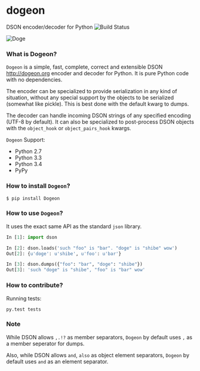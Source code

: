 dogeon
======

DSON encoder/decoder for Python ![Build Status](https://travis-ci.org/soasme/dogeon.svg?branch=master)

![Doge](http://dogeon.org/doge.gif)


### What is Dogeon?

`Dogeon` is a simple, fast, complete, correct and extensible DSON <http://dogeon.org>
encoder and decoder for Python.  It is pure Python code with no dependencies.

The encoder can be specialized to provide serialization in any kind of situation,
without any special support by the objects to be serialized (somewhat like pickle).
This is best done with the default kwarg to dumps.

The decoder can handle incoming DSON strings of any specified encoding
(UTF-8 by default). It can also be specialized to post-process DSON objects with
the `object_hook` or `object_pairs_hook` kwargs.

`Dogeon` Support:

* Python 2.7
* Python 3.3
* Python 3.4
* PyPy

### How to install `Dogeon`?

    $ pip install Dogeon

### How to use `Dogeon`?

It uses the exact same API as the standard `json` library.

```python
In [1]: import dson

In [2]: dson.loads('such "foo" is "bar". "doge" is "shibe" wow')
Out[2]: {u'doge': u'shibe', u'foo': u'bar'}

In [3]: dson.dumps({"foo": "bar", "doge": "shibe"})
Out[3]: 'such "doge" is "shibe", "foo" is "bar" wow'
```

### How to contribute?

Running tests:

    py.test tests

### Note

While DSON allows `,.!?` as member separators, `Dogeon` by default uses `,` as
a member seperator for dumps.

Also, while DSON allows `and`, `also` as object element separators, `Dogeon` by
default uses `and` as an element separator.
